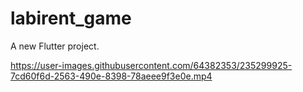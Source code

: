 # labirent_game

A new Flutter project.



https://user-images.githubusercontent.com/64382353/235299925-7cd60f6d-2563-490e-8398-78aeee9f3e0e.mp4

